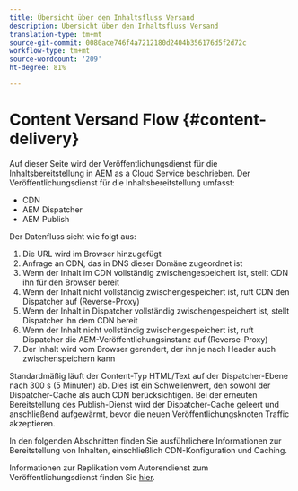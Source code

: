 ```yaml
---
title: Übersicht über den Inhaltsfluss Versand
description: Übersicht über den Inhaltsfluss Versand
translation-type: tm+mt
source-git-commit: 0080ace746f4a7212180d2404b356176d5f2d72c
workflow-type: tm+mt
source-wordcount: '209'
ht-degree: 81%

---
```



# Content Versand Flow {#content-delivery}

Auf dieser Seite wird der Veröffentlichungsdienst für die Inhaltsbereitstellung in AEM as a Cloud Service beschrieben. Der Veröffentlichungsdienst für die Inhaltsbereitstellung umfasst:

* CDN
* AEM Dispatcher
* AEM Publish

Der Datenfluss sieht wie folgt aus:

1. Die URL wird im Browser hinzugefügt
1. Anfrage an CDN, das in DNS dieser Domäne zugeordnet ist
1. Wenn der Inhalt im CDN vollständig zwischengespeichert ist, stellt CDN ihn für den Browser bereit
1. Wenn der Inhalt nicht vollständig zwischengespeichert ist, ruft CDN den Dispatcher auf (Reverse-Proxy)
1. Wenn der Inhalt in Dispatcher vollständig zwischengespeichert ist, stellt Dispatcher ihn dem CDN bereit
1. Wenn der Inhalt nicht vollständig zwischengespeichert ist, ruft Dispatcher die AEM-Veröffentlichungsinstanz auf (Reverse-Proxy)
1. Der Inhalt wird vom Browser gerendert, der ihn je nach Header auch zwischenspeichern kann

Standardmäßig läuft der Content-Typ HTML/Text auf der Dispatcher-Ebene nach 300 s (5 Minuten) ab. Dies ist ein Schwellenwert, den sowohl der Dispatcher-Cache als auch CDN berücksichtigen. Bei der erneuten Bereitstellung des Publish-Dienst wird der Dispatcher-Cache geleert und anschließend aufgewärmt, bevor die neuen Veröffentlichungsknoten Traffic akzeptieren.

In den folgenden Abschnitten finden Sie ausführlichere Informationen zur Bereitstellung von Inhalten, einschließlich CDN-Konfiguration und Caching.

Informationen zur Replikation vom Autorendienst zum Veröffentlichungsdienst finden Sie [hier](/help/operations/replication.md).
